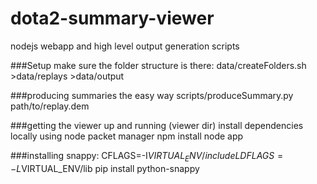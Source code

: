 dota2-summary-viewer
====================
nodejs webapp and high level output generation scripts

###Setup
make sure the folder structure is there:
	data/createFolders.sh
	>data/replays
	>data/output

###producing summaries the easy way
	scripts/produceSummary.py path/to/replay.dem

###getting the viewer up and running (viewer dir)
install dependencies locally using node packet manager
	npm install
	node app

###installing snappy:
	CFLAGS=-I$VIRTUAL_ENV/include LDFLAGS=-L$VIRTUAL_ENV/lib pip install python-snappy
